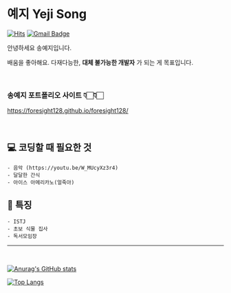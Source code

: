 
# 예지 Yeji Song


[![Hits](https://hits.seeyoufarm.com/api/count/incr/badge.svg?url=https%3A%2F%2Fgithub.com%2Fforesight128%2F&count_bg=%23669BBC&title_bg=%23003049&icon=&icon_color=%23E7E7E7&title=VISIT&edge_flat=false)](https://hits.seeyoufarm.com)
[![Gmail Badge](https://img.shields.io/badge/Gmail-01497c?style=flat&logo=Gmail&logoColor=white&link=mailto:foresight128@gmail.com)](mailto:foresight128@gmail.com)


안녕하세요 송예지입니다.

배움을 좋아해요.
다재다능한, **대체 불가능한 개발자** 가 되는 게 목표입니다.

<br>

### 송예지 포트폴리오 사이트 👇🏻👇🏻

https://foresight128.github.io/foresight128/


<br>


## 💻 코딩할 때 필요한 것
```
- 음악 (https://youtu.be/W_MUcyXz3r4)
- 달달한 간식
- 아이스 아메리카노(얼죽아)
```

## 🌿 특징
```
- ISTJ
- 초보 식물 집사
- 독서모임장
```


* * *
<br>


[![Anurag's GitHub stats](https://github-readme-stats.vercel.app/api?username=foresight128&theme=github_dark)](https://github.com/anuraghazra/github-readme-stats)

[![Top Langs](https://github-readme-stats.vercel.app/api/top-langs/?username=foresight128&layout=compact&theme=github_dark)](https://github.com/anuraghazra/github-readme-stats)

<!--
**foresight128/foresight128** is a ✨ _special_ ✨ repository because its `README.md` (this file) appears on your GitHub profile.

Here are some ideas to get you started:

- 🔭 I’m currently working on ...
- 🌱 I’m currently learning ...
- 👯 I’m looking to collaborate on ...
- 🤔 I’m looking for help with ...
- 💬 Ask me about ...
- 📫 How to reach me: ...
- 😄 Pronouns: ...
- ⚡ Fun fact: ...
-->
